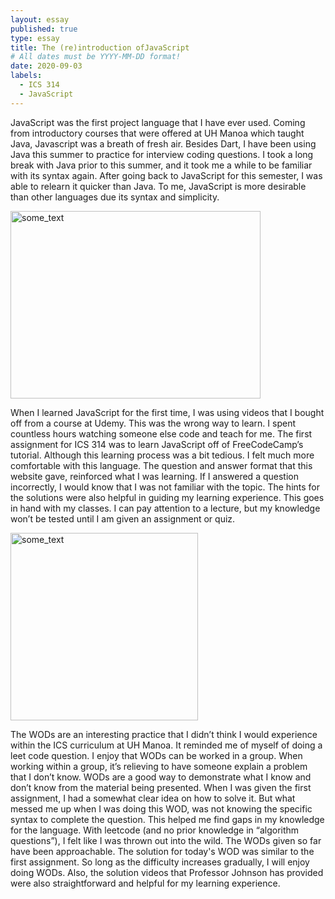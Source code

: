 ```yaml
---
layout: essay
published: true
type: essay
title: The (re)introduction ofJavaScript
# All dates must be YYYY-MM-DD format!
date: 2020-09-03
labels:
  - ICS 314
  - JavaScript
---
```


JavaScript was the first project language that I have ever used. Coming from introductory courses that were offered at UH Manoa which taught Java, Javascript was a breath of fresh air. Besides Dart, I have been using Java this summer to practice for interview coding questions. I took a long break with Java prior to this summer, and it took me a while to be familiar with its syntax again. After going back to JavaScript for this semester, I was able to relearn it quicker than Java. To me, JavaScript is more desirable than other languages due its syntax and simplicity.
<br>

<img class="ui medium right floated rounded image" src="https://careerkarma.com/blog/wp-content/uploads/2019/12/easiest-programming-languages-to-learn-1.jpg" width="400" height="300" alt="some_text">

When I learned JavaScript for the first time, I was using videos that I bought off from a course at Udemy. This was the wrong way to learn. I spent countless hours watching someone else code and teach for me. The first assignment for ICS 314 was to learn JavaScript off of FreeCodeCamp’s tutorial. Although this learning process was a bit tedious. I felt much more comfortable with this language. The question and answer format that this website gave, reinforced what I was learning. If I answered a question incorrectly, I would know that I was not familiar with the topic. The hints for the solutions were also helpful in guiding my learning experience. This goes in hand with my classes. I can pay attention to a lecture, but my knowledge won’t be tested until I am given an assignment or quiz.
<br>


<img class="ui medium right floated rounded image" src="https://static.ffx.io/images/$zoom_0.23%2C$multiply_0.3541%2C$ratio_1.776846%2C$width_1059%2C$x_0%2C$y_48/t_crop_custom/q_86%2Cf_auto/46de343d38f3c5e7996ce115398c182d0bd22d92" width="300" height="300" alt="some_text">

The WODs are an interesting practice that I didn’t think I would experience within the ICS curriculum at UH Manoa. It reminded me of myself of doing a leet code question. I enjoy that WODs can be worked in a group. When working within a group, it’s relieving to have someone explain a problem that I don’t know.  WODs are a good way to demonstrate what I know and don’t know from the material being presented. When I was given the first assignment, I had a somewhat clear idea on how to solve it.  But what messed me up when I was doing this WOD, was not knowing the specific syntax to complete the question. This helped me find gaps in my knowledge for the language. With leetcode (and no prior knowledge in “algorithm questions”), I felt like I was thrown out into the wild. The WODs given so far have been approachable. The solution for today's WOD was similar to the first assignment. So long as the difficulty increases gradually, I will enjoy doing WODs. Also, the solution videos that Professor Johnson has provided were also straightforward and helpful for my learning experience.
<br>


